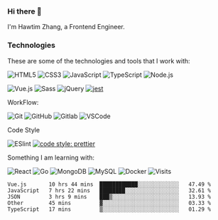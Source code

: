 ### Hi there 👋

I'm Hawtim Zhang, a Frontend Engineer.

### Technologies

These are some of the technologies and tools that I work with:

![HTML5](https://img.shields.io/badge/-HTML5-E34F26?style=flat-square&logo=html5&logoColor=white)
![CSS3](https://img.shields.io/badge/-CSS3-1572B6?style=flat-square&logo=css3)
![JavaScript](https://img.shields.io/badge/-JavaScript-black?style=flat-square&logo=javascript)
![TypeScript](https://img.shields.io/badge/-TypeScript-007ACC?style=flat-square&logo=typescript)
![Node.js](https://img.shields.io/badge/-Node.js-339933?style=flat-square&logo=Node.js&logoColor=white)

![Vue.js](https://img.shields.io/badge/-Vue.js%20-%2335495e.svg?&style=flat-square&logo=vue.js&logoColor=%234FC08D)
![Sass](https://img.shields.io/badge/-Sass-CC6699?style=flat-square&logo=sass&logoColor=white)
![jQuery](https://img.shields.io/badge/jQuery%20-%230769AD.svg?&style=flat-square&logo=jquery&logoColor=white)
[![jest](https://jestjs.io/img/jest-badge.svg)](https://github.com/facebook/jest)

WorkFlow: 

![Git](https://img.shields.io/badge/-Git-black?style=flat-square&logo=git)
![GitHub](https://img.shields.io/badge/-Github-%23100000.svg?&style=flat-square&logo=github&logoColor=white)
![Gitlab](https://img.shields.io/badge/-Gitlab-%23330f63.svg?&style=flat-square&logo=gitlab&logoColor=white)
![VSCode](https://img.shields.io/badge/-VSCode-007ACC?style=flat-square&logo=visual-studio-code&logoColor=white)


Code Style

![ESlint](https://img.shields.io/badge/-ESlint-4B32C3?style=flat-square&logo=eslint)
[![code style: prettier](https://img.shields.io/badge/code_style-prettier-ff69b4.svg?style=flat-square)](https://github.com/prettier/prettier)


Something I am learning with:

![React](https://img.shields.io/badge/-React%20-%2320232a.svg?&style=flat-square&logo=react&logoColor=%2361DAFB)
![Go](https://img.shields.io/badge/-Go-%2300ADD8.svg?&style=flat-square&logo=go&logoColor=white)
![MongoDB](https://img.shields.io/badge/-MongoDB-black?style=flat-square&logo=mongodb)
![MySQL](https://img.shields.io/badge/-MySQL-4479A1?style=flat-square&logo=mysql&logoColor=white)
![Docker](https://img.shields.io/badge/-Docker-2496ED?style=flat-square&logo=docker&logoColor=white)
![Visits](https://badges.pufler.dev/visits/hawtim/hawtim)

<!--START_SECTION:waka-->
```text
Vue.js       10 hrs 44 mins  ████████████░░░░░░░░░░░░░   47.49 % 
JavaScript   7 hrs 22 mins   ████████░░░░░░░░░░░░░░░░░   32.61 % 
JSON         3 hrs 9 mins    ███▒░░░░░░░░░░░░░░░░░░░░░   13.93 % 
Other        45 mins         ▓░░░░░░░░░░░░░░░░░░░░░░░░   03.33 % 
TypeScript   17 mins         ▒░░░░░░░░░░░░░░░░░░░░░░░░   01.29 % 
```
<!--END_SECTION:waka-->
